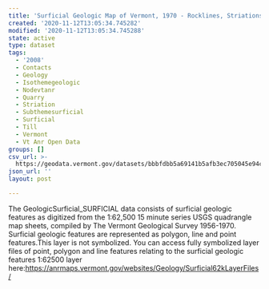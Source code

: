 ```yaml
---
title: 'Surficial Geologic Map of Vermont, 1970 - Rocklines, Striations, Till Fabric'
created: '2020-11-12T13:05:34.745282'
modified: '2020-11-12T13:05:34.745288'
state: active
type: dataset
tags:
  - '2008'
  - Contacts
  - Geology
  - Isothemegeologic
  - Nodevtanr
  - Quarry
  - Striation
  - Subthemesurficial
  - Surficial
  - Till
  - Vermont
  - Vt Anr Open Data
groups: []
csv_url: >-
  https://geodata.vermont.gov/datasets/bbbfdbb5a69141b5afb3ec705045e94c_177.csv?outSR=%7B%22latestWkid%22%3A32145%2C%22wkid%22%3A32145%7D
json_url: ''
layout: post

---
```

The GeologicSurficial_SURFICIAL data consists of surficial geologic features as digitized from the 1:62,500 15 minute series USGS quadrangle map sheets, compiled by The Vermont Geological Survey 1956-1970. Surficial geologic features are represented as polygon, line and point features.This layer is not symbolized. You can access fully symbolized layer files of point, polygon and line features relating to the surficial geologic features 1:62500 layer here:https://anrmaps.vermont.gov/websites/Geology/Surficial62kLayerFiles/

